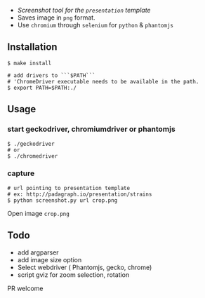 

*  *Screenshot tool for the ```presentation``` template*
*  Saves image in ```png``` format.
*  Use ```chromium``` through ```selenium``` for ```python``` & ```phantomjs```

## Installation

    $ make install
    
    # add drivers to ```$PATH```
    # 'ChromeDriver executable needs to be available in the path.
    $ export PATH=$PATH:./

## Usage  
        
### start geckodriver, chromiumdriver or phantomjs   
   
    $ ./geckodriver
    # or
    $ ./chromedriver

### capture

    # url pointing to presentation template
    # ex: http://padagraph.io/presentation/strains
    $ python screenshot.py url crop.png


Open image ```crop.png```


## Todo

* add argparser
* add image size option 
* Select webdriver ( Phantomjs, gecko, chrome)
* script gviz for zoom selection, rotation  

PR welcome 

